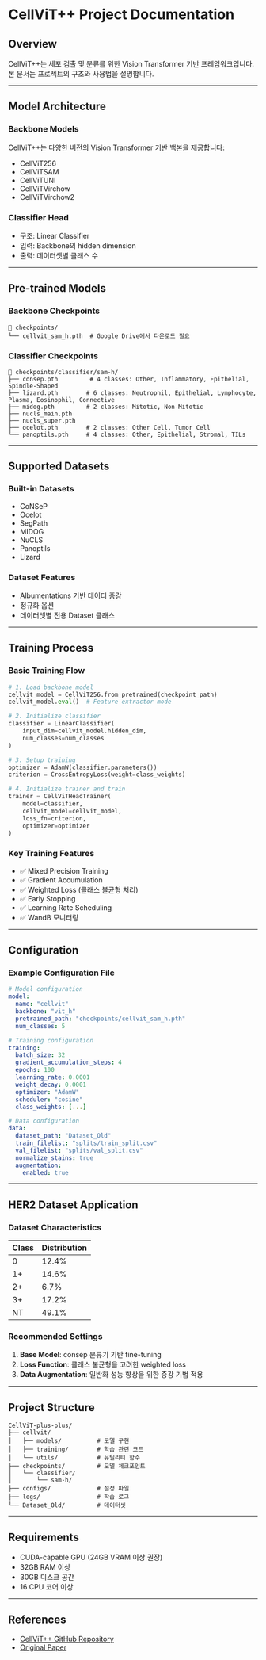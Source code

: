 # CellViT++ Project Documentation

## Overview
CellViT++는 세포 검출 및 분류를 위한 Vision Transformer 기반 프레임워크입니다. 본 문서는 프로젝트의 구조와 사용법을 설명합니다.

---

## Model Architecture

### Backbone Models
CellViT++는 다양한 버전의 Vision Transformer 기반 백본을 제공합니다:
- CellViT256
- CellViTSAM
- CellViTUNI
- CellViTVirchow
- CellViTVirchow2

### Classifier Head
- 구조: Linear Classifier
- 입력: Backbone의 hidden dimension
- 출력: 데이터셋별 클래스 수

---

## Pre-trained Models

### Backbone Checkpoints
```
📁 checkpoints/
└── cellvit_sam_h.pth  # Google Drive에서 다운로드 필요
```

### Classifier Checkpoints
```
📁 checkpoints/classifier/sam-h/
├── consep.pth         # 4 classes: Other, Inflammatory, Epithelial, Spindle-Shaped
├── lizard.pth        # 6 classes: Neutrophil, Epithelial, Lymphocyte, Plasma, Eosinophil, Connective
├── midog.pth         # 2 classes: Mitotic, Non-Mitotic
├── nucls_main.pth
├── nucls_super.pth
├── ocelot.pth        # 2 classes: Other Cell, Tumor Cell
└── panoptils.pth     # 4 classes: Other, Epithelial, Stromal, TILs
```

---

## Supported Datasets

### Built-in Datasets
- CoNSeP
- Ocelot
- SegPath
- MIDOG
- NuCLS
- Panoptils
- Lizard

### Dataset Features
- Albumentations 기반 데이터 증강
- 정규화 옵션
- 데이터셋별 전용 Dataset 클래스

---

## Training Process

### Basic Training Flow
```python
# 1. Load backbone model
cellvit_model = CellViT256.from_pretrained(checkpoint_path)
cellvit_model.eval()  # Feature extractor mode

# 2. Initialize classifier
classifier = LinearClassifier(
    input_dim=cellvit_model.hidden_dim,
    num_classes=num_classes
)

# 3. Setup training
optimizer = AdamW(classifier.parameters())
criterion = CrossEntropyLoss(weight=class_weights)

# 4. Initialize trainer and train
trainer = CellViTHeadTrainer(
    model=classifier,
    cellvit_model=cellvit_model,
    loss_fn=criterion,
    optimizer=optimizer
)
```

### Key Training Features
- ✅ Mixed Precision Training
- ✅ Gradient Accumulation
- ✅ Weighted Loss (클래스 불균형 처리)
- ✅ Early Stopping
- ✅ Learning Rate Scheduling
- ✅ WandB 모니터링

---

## Configuration

### Example Configuration File
```yaml
# Model configuration
model:
  name: "cellvit"
  backbone: "vit_h"
  pretrained_path: "checkpoints/cellvit_sam_h.pth"
  num_classes: 5

# Training configuration
training:
  batch_size: 32
  gradient_accumulation_steps: 4
  epochs: 100
  learning_rate: 0.0001
  weight_decay: 0.0001
  optimizer: "AdamW"
  scheduler: "cosine"
  class_weights: [...]

# Data configuration
data:
  dataset_path: "Dataset_Old"
  train_filelist: "splits/train_split.csv"
  val_filelist: "splits/val_split.csv"
  normalize_stains: true
  augmentation:
    enabled: true
```

---

## HER2 Dataset Application

### Dataset Characteristics
| Class | Distribution |
|-------|-------------|
| 0     | 12.4%       |
| 1+    | 14.6%       |
| 2+    | 6.7%        |
| 3+    | 17.2%       |
| NT    | 49.1%       |

### Recommended Settings
1. **Base Model**: consep 분류기 기반 fine-tuning
2. **Loss Function**: 클래스 불균형을 고려한 weighted loss
3. **Data Augmentation**: 일반화 성능 향상을 위한 증강 기법 적용

---

## Project Structure
```
CellViT-plus-plus/
├── cellvit/
│   ├── models/          # 모델 구현
│   ├── training/        # 학습 관련 코드
│   └── utils/           # 유틸리티 함수
├── checkpoints/         # 모델 체크포인트
│   └── classifier/
│       └── sam-h/
├── configs/             # 설정 파일
├── logs/                # 학습 로그
└── Dataset_Old/         # 데이터셋
```

---

## Requirements
- CUDA-capable GPU (24GB VRAM 이상 권장)
- 32GB RAM 이상
- 30GB 디스크 공간
- 16 CPU 코어 이상

---

## References
- [CellViT++ GitHub Repository](https://github.com/TIO-IKIM/CellViT-plus-plus)
- [Original Paper](https://arxiv.org/abs/2501.05269) 